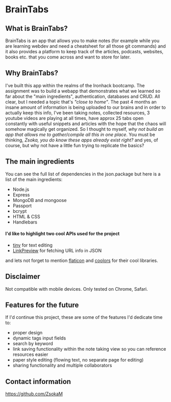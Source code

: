 # BrainTabs

## What is BrainTabs?

BrainTabs is an app that allows you to make notes (for example while you are learning webdev and need a cheatsheet for all those git commands) and it also provides a platform to keep track of the articles, podcasts, websites, books etc. that you come across and want to store for later.

## Why BrainTabs?

I've built this app within the realms of the Ironhack bootcamp. The assignment was to build a webapp that demonstrates what we learned so far about the "main ingredients", authentication, databases and CRUD. All clear, but I needed a topic that's _"close to home"_. The past 4 months an insane amount of information is being uploaded to our brains and in order to actually keep this info, I've been taking notes, collected resources, 3 youtube videos are playing at all times, have approx 25 tabs open constantly with useful snippets and articles with the hope that the chaos will somehow magically get organized.
So I thought to myself, _why not build an app that allows me to gather/compile all this in one place_. You must be thinking, _Zsoka, you do know these apps already exist right?_ and yes, of course, but why not have a little fun trying to replicate the basics?

## The main ingredients

You can see the full list of dependencies in the json.package but here is a list of the main ingredients:

- Node.js
- Express
- MongoDB and mongoose
- Passport
- bcrypt
- HTML & CSS
- Handlebars

#### I'd like to highlight two cool APIs used for the project

- [tiny](https://www.tiny.cloud/) for text editing
- [LinkPreview](https://www.linkpreview.net/) for fetching URL info in JSON

and lets not forget to mention [flaticon](https://www.flaticon.com/) and [coolors](https://coolors.co/) for their cool libraries.

## Disclaimer

Not compatible with mobile devices. Only tested on Chrome, Safari.

## Features for the future

If I'd continue this project, these are some of the features I'd dedicate time to:

- proper design
- dynamic tags input fields
- search by keyword
- link saving functionality within the note taking view so you can reference resources easier
- paper style editing (flowing text, no separate page for editing)
- sharing functionality and multiple collaborators

## Contact information

https://github.com/ZsokaM
